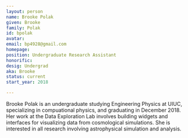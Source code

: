 ```yaml
---
layout: person
name: Brooke Polak
given: Brooke
family: Polak
id: bpolak
avatar: 
email: bp4928@gmail.com
homepage: 
position: Undergraduate Research Assistant
honorific: 
desig: Undergrad
aka: Brooke
status: current
start_year: 2018

---
```


Brooke Polak is an undergraduate studying Engineering Physics at UIUC, specializing in compuational physics, and graduating in December 2018. Her work at the Data Exploration Lab involves building widgets and interfaces for visualizing data from cosmological simulations. She is interested in all research involving astrophysical simulation and analysis.
